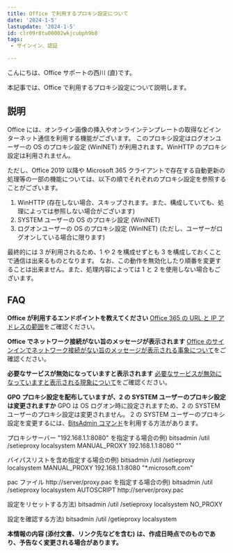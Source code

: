 ```yaml
---
title: Office で利用するプロキシ設定について
date: '2024-1-5'
lastupdate: '2024-1-5'
id: clr09r8tu00002wkjcubph9b8
tags:
 - サインイン、認証

---
```


こんにちは、Office サポートの西川 (直)です。  

本記事では、Office で利用するプロキシ設定について説明します。


説明
--

Office には、オンライン画像の挿入やオンラインテンプレートの取得などインターネット通信を利用する機能がございます。
このプロキシ設定はログオンユーザーの OS のプロキシ設定 (WinINET) が利用されます。WinHTTP のプロキシ設定は利用されません。

ただし、Office 2019 以降や Microsoft 365 クライアントで存在する自動更新の処理等の一部の機能については、以下の順でそれぞれのプロキシ設定を参照することがございます。

1. WinHTTP (存在しない場合、スキップされます。また、構成していても、処理によっては参照しない場合がございます)
2. SYSTEM ユーザーの OS のプロキシ設定 (WinINET)
3. ログオンユーザーの OS のプロキシ設定 (WinINET) (ただし、ユーザーがログオンしている場合に限ります)

最終的には 3 が利用されるため、1 や 2 を構成せずとも 3 を構成しておくことで通信は出来るものとなります。
なお、この動作を無効化したり順番を変更することは出来ません。また、処理内容によっては 1 と 2 を使用しない場合もございます。


FAQ
--
**Office が利用するエンドポイントを教えてください**
[Office 365 の URL と IP アドレスの範囲](https://learn.microsoft.com/ja-jp/microsoft-365/enterprise/urls-and-ip-address-ranges?view=o365-worldwide)をご確認ください。

**Office でネットワーク接続がない旨のメッセージが表示されます**
[Office のサインインでネットワーク接続がない旨のメッセージが表示される事象について](https://officesupportjp.github.io/blog/cl0m75al4001gmcvse36w64dv/)をご確認ください。

**必要なサービスが無効になっていますと表示されます**
[必要なサービスが無効になっていますと表示される現象について](https://officesupportjp.github.io/blog/clmk7jget0001hckj66na16pi/)をご確認ください。

**GPO プロキシ設定を配布していますが、2 の SYSTEM ユーザーのプロキシ設定は変更されますか**
GPO は OS ログオン時に設定されますため、2 の SYSTEM ユーザーのプロキシ設定は変更されません。
2 の SYSTEM ユーザーのプロキシ設定を変更するには、[BitsAdmin コマンド](https://docs.microsoft.com/ja-jp/windows/win32/bits/bitsadmin-tool)を利用する方法があります。

プロキシサーバー "192.168.1.1:8080" を指定する場合の例)
bitsadmin /util /setieproxy localsystem MANUAL_PROXY 192.168.1.1:8080 ""

バイパスリストを含め指定する場合の例)
bitsadmin /util /setieproxy localsystem MANUAL_PROXY 192.168.1.1:8080 "*.microsoft.com"

pac ファイル http://server/proxy.pac を指定する場合の例)
bitsadmin /util /setieproxy localsystem AUTOSCRIPT http://server/proxy.pac

設定をリセットする方法)
bitsadmin /util /setieproxy localsystem NO_PROXY

設定を確認する方法)
bitsadmin /util /getieproxy localsystem



**本情報の内容 (添付文書、リンク先などを含む) は、作成日時点でのものであり、予告なく変更される場合があります。**